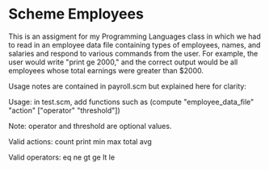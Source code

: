 # Scheme Employees

This is an assigment for my Programming Languages class in which we had to read in an employee data file containing types of employees, names, and salaries and respond to various commands from the user. For example, the user would write "print ge 2000," and the correct output would be all employees whose total earnings were greater than $2000.

Usage notes are contained in payroll.scm but explained here for clarity:

Usage: in test.scm, add functions such as (compute "employee_data_file" "action" ["operator" "threshold"])

Note: operator and threshold are optional values.

Valid actions: count print min max total avg 

Valid operators: eq ne gt ge lt le
